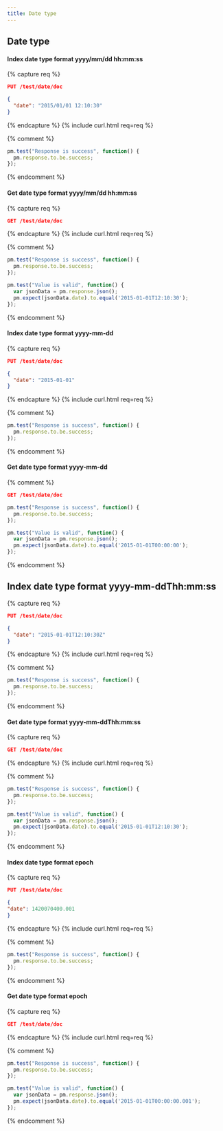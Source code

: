 ```yaml
---
title: Date type
---
```


## Date type

#### Index date type format yyyy/mm/dd hh:mm:ss

{% capture req %}

```json
PUT /test/date/doc

{
  "date": "2015/01/01 12:10:30"
}
```
{% endcapture %}
{% include curl.html req=req %}

{% comment %}
```js
pm.test("Response is success", function() {
  pm.response.to.be.success;
});
```
{% endcomment %}

#### Get date type format yyyy/mm/dd hh:mm:ss

{% capture req %}

```json
GET /test/date/doc
```
{% endcapture %}
{% include curl.html req=req %}

{% comment %}
```js
pm.test("Response is success", function() {
  pm.response.to.be.success;
});
```

```js
pm.test("Value is valid", function() {
  var jsonData = pm.response.json();
  pm.expect(jsonData.date).to.equal('2015-01-01T12:10:30');
});
```
{% endcomment %}

#### Index date type format yyyy-mm-dd

{% capture req %}

```json
PUT /test/date/doc

{
  "date": "2015-01-01"
}
```
{% endcapture %}
{% include curl.html req=req %}

{% comment %}
```js
pm.test("Response is success", function() {
  pm.response.to.be.success;
});
```
{% endcomment %}

#### Get date type format yyyy-mm-dd

{% comment %}
```json
GET /test/date/doc
```

```js
pm.test("Response is success", function() {
  pm.response.to.be.success;
});
```

```js
pm.test("Value is valid", function() {
  var jsonData = pm.response.json();
  pm.expect(jsonData.date).to.equal('2015-01-01T00:00:00');
});
```
{% endcomment %}

## Index date type format yyyy-mm-ddThh:mm:ss

{% capture req %}

```json
PUT /test/date/doc

{
  "date": "2015-01-01T12:10:30Z"
}
```
{% endcapture %}
{% include curl.html req=req %}


{% comment %}
```js
pm.test("Response is success", function() {
  pm.response.to.be.success;
});
```
{% endcomment %}

#### Get date type format yyyy-mm-ddThh:mm:ss

{% capture req %}

```json
GET /test/date/doc
```
{% endcapture %}
{% include curl.html req=req %}


{% comment %}
```js
pm.test("Response is success", function() {
  pm.response.to.be.success;
});
```

```js
pm.test("Value is valid", function() {
  var jsonData = pm.response.json();
  pm.expect(jsonData.date).to.equal('2015-01-01T12:10:30');
});
```
{% endcomment %}

####  Index date type format epoch

{% capture req %}

```json
PUT /test/date/doc

{
"date": 1420070400.001
}
```
{% endcapture %}
{% include curl.html req=req %}

{% comment %}
```js
pm.test("Response is success", function() {
  pm.response.to.be.success;
});
```
{% endcomment %}

#### Get date type format epoch

{% capture req %}

```json
GET /test/date/doc
```
{% endcapture %}
{% include curl.html req=req %}

{% comment %}
```js
pm.test("Response is success", function() {
  pm.response.to.be.success;
});
```

```js
pm.test("Value is valid", function() {
  var jsonData = pm.response.json();
  pm.expect(jsonData.date).to.equal('2015-01-01T00:00:00.001');
});
```
{% endcomment %}
